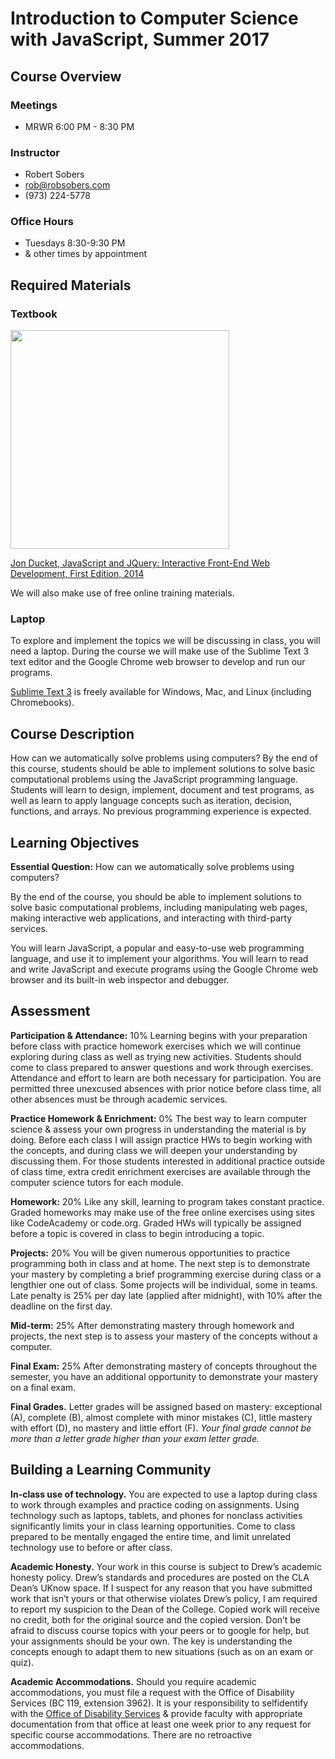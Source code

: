 # Introduction to Computer Science with JavaScript, Summer 2017

## Course Overview

### Meetings

* MRWR 6:00 PM - 8:30 PM

### Instructor

* Robert Sobers
* rob@robsobers.com
* (973) 224-5778

### Office Hours

* Tuesdays 8:30-9:30 PM
* & other times by appointment

## Required Materials

### Textbook

<img src="http://01eba9f59936628a9c10-a672e330d72d3d2e689cb64015c1f8c5.r97.cf2.rackcdn.com/javascript-and-jquery-book-cover.png" height="350">

[Jon Ducket, JavaScript and JQuery: Interactive Front-End Web Development, First Edition, 2014](http://javascriptbook.com/buy/)

We will also make use of free online training materials.

### Laptop

To explore and implement the topics we will be discussing in class, you will need a laptop. During
the course we will make use of the Sublime Text 3 text editor and the Google Chrome web browser to develop and run our programs.

[Sublime Text 3](https://www.sublimetext.com/3) is freely available for Windows, Mac, and Linux (including Chromebooks).

## Course Description

How can we automatically solve problems using computers? By the end of this course, students should be able to implement solutions to solve basic computational problems using the JavaScript programming language. Students will learn to design, implement, document and test programs, as well as learn to apply language concepts such as iteration, decision, functions, and arrays. No previous programming experience is expected.

## Learning Objectives

**Essential Question:** How can we automatically solve problems using computers?

By the end of the course, you should be able to implement solutions to solve basic computational
problems, including manipulating web pages, making interactive web applications, and interacting with third-party services.

You will learn JavaScript, a popular and easy-to-use web programming language, and use it to implement your algorithms. You will learn to read and write JavaScript and execute programs using the Google Chrome web browser and its built-in web inspector and debugger.

## Assessment

**Participation & Attendance:** 10% Learning begins with your preparation before class with practice homework exercises which we will continue exploring during class as well as trying new activities. Students should come to class prepared to answer questions and work through exercises. Attendance and effort to learn are both necessary for participation. You are permitted three unexcused absences with prior notice before class time, all other absences must be through academic services.

**Practice Homework & Enrichment:** 0% The best way to learn computer science & assess your own progress in understanding the material is by doing. Before each class I will assign practice HWs to begin working with the concepts, and during class we will deepen your understanding by discussing them. For those students interested in additional practice outside of class time, extra credit enrichment exercises are available through the computer science tutors for each module.

**Homework:** 20% Like any skill, learning to program takes constant practice. Graded homeworks
may make use of the free online exercises using sites like CodeAcademy or code.org. Graded HWs
will typically be assigned before a topic is covered in class to begin introducing a topic.

**Projects:** 20% You will be given numerous opportunities to practice programming both in class and
at home. The next step is to demonstrate your mastery by completing a brief programming exercise
during class or a lengthier one out of class. Some projects will be individual, some in teams. Late
penalty is 25% per day late (applied after midnight), with 10% after the deadline on the first day.

**Mid-term:** 25% After demonstrating mastery through homework and projects, the next step is to assess your mastery of the concepts without a computer.

**Final Exam:** 25% After demonstrating mastery of concepts throughout the semester, you have an additional opportunity to demonstrate your mastery on a final exam.

**Final Grades.** Letter grades will be assigned based on mastery: exceptional (A), complete (B), almost complete with minor mistakes (C), little mastery with effort (D), no mastery and little effort (F). *Your final grade cannot be more than a letter grade higher than your exam letter grade.*

## Building a Learning Community

**In-class use of technology.** You are expected to use a laptop during class to work through examples and practice coding on assignments. Using technology such as laptops, tablets, and phones for nonclass activities significantly limits your in class learning opportunities. Come to class prepared to be mentally engaged the entire time, and limit unrelated technology use to before or after class.

**Academic Honesty.** Your work in this course is subject to Drew’s academic honesty policy. Drew’s standards and procedures are posted on the CLA Dean’s UKnow space. If I suspect for any reason that you have submitted work that isn’t yours or that otherwise violates Drew’s policy, I am required to report my suspicion to the Dean of the College. Copied work will receive no credit, both for the original source and the copied version. Don’t be afraid to discuss course topics with your peers or to google for help, but your assignments should be your own. The key is understanding the concepts enough to adapt them to new situations (such as on an exam or quiz).

**Academic Accommodations.** Should you require academic accommodations, you must file a request with the Office of Disability Services (BC 119, extension 3962). It is your responsibility to selfidentify with the [Office of Disability Services](http://www.drew.edu/academicservices/disabilityservices/register) & provide faculty with appropriate documentation from that office at least one week prior to any request for specific course accommodations. There are no retroactive accommodations.